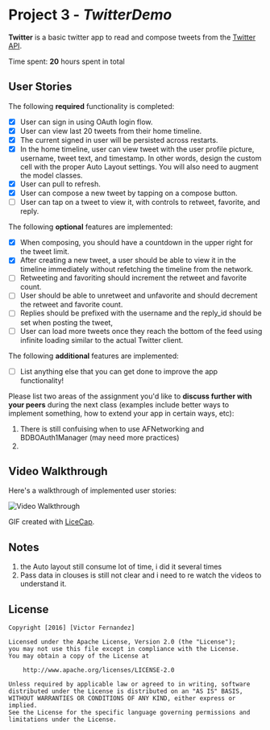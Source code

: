 # Project 3 - *TwitterDemo*

**Twitter** is a basic twitter app to read and compose tweets from the [Twitter API](https://apps.twitter.com/).

Time spent: **20** hours spent in total

## User Stories

The following **required** functionality is completed:

- [X] User can sign in using OAuth login flow.
- [X] User can view last 20 tweets from their home timeline.
- [X] The current signed in user will be persisted across restarts.
- [X] In the home timeline, user can view tweet with the user profile picture, username, tweet text, and timestamp.  In other words, design the custom cell with the proper Auto Layout settings.  You will also need to augment the model classes.
- [X] User can pull to refresh.
- [X] User can compose a new tweet by tapping on a compose button.
- [ ] User can tap on a tweet to view it, with controls to retweet, favorite, and reply.

The following **optional** features are implemented:

- [X] When composing, you should have a countdown in the upper right for the tweet limit.
- [X] After creating a new tweet, a user should be able to view it in the timeline immediately without refetching the timeline from the network.
- [ ] Retweeting and favoriting should increment the retweet and favorite count.
- [ ] User should be able to unretweet and unfavorite and should decrement the retweet and favorite count.
- [ ] Replies should be prefixed with the username and the reply_id should be set when posting the tweet,
- [ ] User can load more tweets once they reach the bottom of the feed using infinite loading similar to the actual Twitter client.

The following **additional** features are implemented:

- [ ] List anything else that you can get done to improve the app functionality!

Please list two areas of the assignment you'd like to **discuss further with your peers** during the next class (examples include better ways to implement something, how to extend your app in certain ways, etc):

1. There is still confuising when to use AFNetworking and BDBOAuth1Manager (may need more practices)
2. 

## Video Walkthrough

Here's a walkthrough of implemented user stories:

<img src='http://i.imgur.com/link/to/your/gif/file.gif' title='Video Walkthrough' width='' alt='Video Walkthrough' />

GIF created with [LiceCap](http://www.cockos.com/licecap/).

## Notes

1. the Auto layout still consume lot of time, i did it several times
2. Pass data in clouses is still not clear and i need to re watch the videos to understand it.

## License

    Copyright [2016] [Victor Fernandez]

    Licensed under the Apache License, Version 2.0 (the "License");
    you may not use this file except in compliance with the License.
    You may obtain a copy of the License at

        http://www.apache.org/licenses/LICENSE-2.0

    Unless required by applicable law or agreed to in writing, software
    distributed under the License is distributed on an "AS IS" BASIS,
    WITHOUT WARRANTIES OR CONDITIONS OF ANY KIND, either express or implied.
    See the License for the specific language governing permissions and
    limitations under the License.
